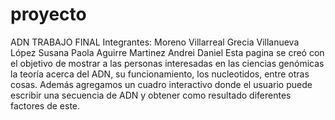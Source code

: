 # proyecto
ADN TRABAJO FINAL Integrantes: Moreno Villarreal Grecia Villanueva López Susana Paola Aguirre Martinez Andrei Daniel
Esta pagina se creó con el objetivo de mostrar a las personas interesadas en las ciencias genómicas la teoría acerca del ADN, su funcionamiento, los nucleotidos, entre otras cosas. Además agregamos un cuadro interactivo donde el usuario puede escribir una secuencia de ADN y obtener como resultado diferentes factores de este. 
